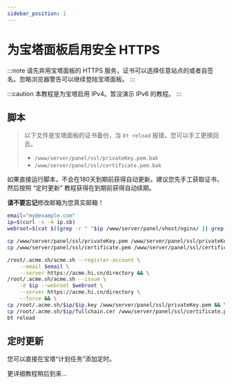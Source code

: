 ```yaml
---
sidebar_position: 1
---
```


# 为宝塔面板启用安全 HTTPS

:::note
请先弃用宝塔面板的 HTTPS 服务，证书可以选择任意站点的或者自签名。忽略浏览器警告可以继续登陆宝塔面板。
:::

:::caution
本教程是为宝塔启用 IPv4。暂没演示 IPv6 的教程。
:::

## 脚本

> 以下文件是宝塔面板的证书备份，当 `bt reload` 报错，您可以手工更换回去。
> - `/www/server/panel/ssl/privateKey.pem.bak`
> - `/www/server/panel/ssl/certificate.pem.bak`

如果直接运行脚本，不会在180天到期前获得自动更新。建议您先手工获取证书，然后按照 “定时更新” 教程获得在到期前获得自动续期。

**请不要忘记**修改邮箱为您真实邮箱！

```bash
email="my@example.com"
ip=$(curl -s -4 ip.sb)
webroot=$(cat $((grep -r " "$ip /www/server/panel/vhost/nginx/ || grep -r "default_server" /www/server/panel/vhost/nginx/) | grep server_name | awk '{print $1}' | cut -d ':' -f1) | egrep 'root ' | awk '{print $2}' | cut -d ';' -f1)

cp /www/server/panel/ssl/privateKey.pem /www/server/panel/ssl/privateKey.pem.bak
cp /www/server/panel/ssl/certificate.pem /www/server/panel/ssl/certificate.pem.bak

/root/.acme.sh/acme.sh --register-account \
    --email $email \
    --server https://acme.hi.cn/directory && \
/root/.acme.sh/acme.sh --issue \
    -d $ip --webroot $webroot \
    --server https://acme.hi.cn/directory \
    --force && \
cp /root/.acme.sh/$ip/$ip.key /www/server/panel/ssl/privateKey.pem && \
cp /root/.acme.sh/$ip/fullchain.cer /www/server/panel/ssl/certificate.pem && \
bt reload
```

## 定时更新

您可以直接在宝塔“计划任务”添加定时。

更详细教程稍后到来...
